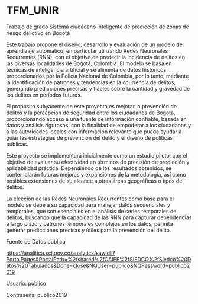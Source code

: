 # TFM_UNIR
Trabajo de grado Sistema ciudadano inteligente de predicción de zonas de riesgo delictivo en Bogotá

Este trabajo propone el diseño, desarrollo y evaluación de un modelo de aprendizaje automático, en particular utilizando Redes Neuronales Recurrentes (RNN), con el objetivo de predecir la incidencia de delitos en las diversas localidades de Bogotá, Colombia. El modelo se basa en técnicas de inteligencia artificial y se alimenta de datos históricos proporcionados por la Policía Nacional de Colombia, por lo tanto, mediante la identificación de patrones y tendencias en la ocurrencia de delitos, generando predicciones precisas y fiables sobre la cantidad y gravedad de los delitos en períodos futuros.

El propósito subyacente de este proyecto es mejorar la prevención de delitos y la percepción de seguridad entre los ciudadanos de Bogotá, proporcionando acceso a una fuente de información confiable, basada en datos y análisis rigurosos, con la finalidad de empoderar a los ciudadanos y a las autoridades locales con información relevante que pueda ayudar a guiar las estrategias de prevención del delito y el diseño de políticas públicas.

Este proyecto se implementará inicialmente como un estudio piloto, con el objetivo de evaluar su efectividad en términos de precisión de predicción y aplicabilidad práctica. Dependiendo de los resultados obtenidos, se contemplarán futuras mejoras y expansiones de la metodología, así como posibles extensiones de su alcance a otras áreas geográficas o tipos de delitos.

La elección de las Redes Neuronales Recurrentes como base para el modelo se debe a su capacidad para manejar datos secuenciales y temporales, que son esenciales en el análisis de series temporales de delitos, buscando que la capacidad de las RNN para capturar dependencias a largo plazo y patrones temporales complejos en los datos, permita generar predicciones precisas y útiles para la prevención del delito.

Fuente de Datos publica

https://analitica.scj.gov.co/analytics/saw.dll?PortalPages&PortalPath=%2fshared%2fOAIEE%2fSIEDCO%2fSiedco%20Datos%20Tabulados&Done=close&NQUser=publico&NQPassword=publico2019

Usuario: publico

Contraseña: publico2019
